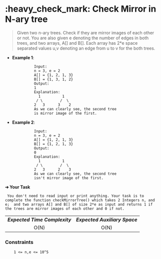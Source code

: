 <h1>:heavy_check_mark: Check Mirror in N-ary tree </h1>

<blockquote>
Given two n-ary trees. Check if they are mirror images of each other or not. You are also given e denoting the number of edges in both trees, and two arrays, A[] and B[]. Each array has 2*e space separated values u,v denoting an edge from u to v for the both trees.


</blockquote>

* **Example 1**:<br>

                Input:
                n = 3, e = 2
                A[] = {1, 2, 1, 3}
                B[] = {1, 3, 1, 2}
                Output:
                1
                Explanation:
                  1          1
                 / \        /  \
                2   3      3    2 
                As we can clearly see, the second tree
                is mirror image of the first.

* **Example 2**:<br>

                Input:
                n = 3, e = 2
                A[] = {1, 2, 1, 3}
                B[] = {1, 2, 1, 3}
                Output:
                0
                Explanation:
                  1          1
                 / \        /  \
                2   3      2    3 
                As we can clearly see, the second tree
                isn't mirror image of the first.

**➔ Your Task**

     You don't need to read input or print anything. Your task is to complete the function checkMirrorTree() which takes 2 Integers n, and e;  and two arrays A[] and B[] of size 2*e as input and returns 1 if the trees are mirror images of each other and 0 if not.

<table align="center">
      <tr><td><em><b>Expected Time Complexity</td> <td><em><b>Expected Auxiliary Space</td></tr>
      <tr><td align="center">O(N)</td> <td align="center">O(N)</td></tr>
</table>

### **Constraints** 

        1 <= n,e <= 10^5